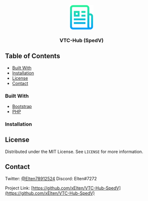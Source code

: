 <!--
*** Thanks for checking out this README Template. If you have a suggestion that would
*** make this better, please fork the repo and create a pull request or simply open
*** an issue with the tag "enhancement".
*** Thanks again! Now go create something AMAZING! :D
-->





<!-- PROJECT SHIELDS -->
<!--
*** I'm using markdown "reference style" links for readability.
*** Reference links are enclosed in brackets [ ] instead of parentheses ( ).
*** See the bottom of this document for the declaration of the reference variables
*** for contributors-url, forks-url, etc. This is an optional, concise syntax you may use.
*** https://www.markdownguide.org/basic-syntax/#reference-style-links
-->




<!-- PROJECT LOGO -->
<br />
<p align="center">
  <a href="https://github.com/othneildrew/Best-README-Template">
    <img src="images/logo.png" alt="Logo" width="80" height="80">
  </a>

<p align="center">
  

  <h3 align="center"><b>VTC-Hub (SpedV)</b></h3>


</p>



<!-- TABLE OF CONTENTS -->
## Table of Contents


  * [Built With](#built-with)
  * [Installation](#installation)
* [License](#license)
* [Contact](#contact)




<!-- ABOUT THE PROJECT -->


### Built With

* [Bootstrap](https://getbootstrap.com)
* [PHP](https://www.php.net/)




<!-- GETTING STARTED -->




### Installation





<!-- USAGE EXAMPLES -->



<!-- ROADMAP -->




<!-- CONTRIBUTING -->



<!-- LICENSE -->
## License

Distributed under the MIT License. See `LICENSE` for more information.



<!-- CONTACT -->
## Contact

Twitter: [@Elten78912524](https://twitter.com/Elten78912524) Discord: Elten#7272

Project Link: [https://github.com/xElten/VTC-Hub-SpedV](https://github.com/xElten/VTC-Hub-SpedV)







<!-- MARKDOWN LINKS & IMAGES -->
<!-- https://www.markdownguide.org/basic-syntax/#reference-style-links -->

